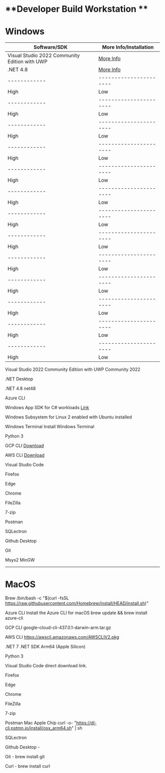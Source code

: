 # **Developer Build Workstation **


# **Windows**

| Software/SDK | More Info/Installation |
| ------------ | ---------------------- |
| Visual Studio 2022 Community Edition with UWP         | [More Info](https://visualstudio.microsoft.com/thank-you-downloading-visual-studio/?sku=Community&channel=Release&version=VS2022&source=VSFeaturesPage&cid=2030&passive=false)                    |
| .NET 4.8         | [More Info](https://dotnet.microsoft.com/en-us/download/dotnet-framework/net48)                    |
| ------------ | ---------------------- |
| High         | Low                    |
| ------------ | ---------------------- |
| High         | Low                    |
| ------------ | ---------------------- |
| High         | Low                    |
| ------------ | ---------------------- |
| High         | Low                    |
| ------------ | ---------------------- |
| High         | Low                    |
| ------------ | ---------------------- |
| High         | Low                    |
| ------------ | ---------------------- |
| High         | Low                    |
| ------------ | ---------------------- |
| High         | Low                    |
| ------------ | ---------------------- |
| High         | Low                    |
| ------------ | ---------------------- |
| High         | Low                    |
| ------------ | ---------------------- |
| High         | Low                    |
| ------------ | ---------------------- |
| High         | Low                    |
| ------------ | ---------------------- |
| High         | Low                    |

Visual Studio 2022 Community Edition with UWP Community 2022

.NET Desktop

.NET 4.8 net48

Azure CLI 

Windows App SDK for C# workloads [Link](https://learn.microsoft.com/en-us/windows/apps/windows-app-sdk/set-up-your-development-environment?tabs=cs-vs-community%2Ccpp-vs-community%2Cvs-2022-17-1-a%2Cvs-2022-17-1-b)

Windows Subsystem for Linux 2 enabled with Ubuntu installed

Windows Terminal Install Windows Terminal

Python 3

GCP CLI [Download](https://dl.google.com/dl/cloudsdk/channels/rapid/GoogleCloudSDKInstaller.exe)

AWS CLI [Download](https://awscli.amazonaws.com/AWSCLIV2.msi)

Visual Studio Code 

Firefox

Edge

Chrome

FileZilla

7-zip

Postman 

SQLectron

Github Desktop

Git

Msys2 MinGW 

-------------------


# **MacOS**

Brew /bin/bash -c "$(curl -fsSL https://raw.githubusercontent.com/Homebrew/install/HEAD/install.sh)"

Azure CLI Install the Azure CLI for macOS brew update && brew install azure-cli

GCP CLI google-cloud-cli-437.0.1-darwin-arm.tar.gz

AWS CLI https://awscli.amazonaws.com/AWSCLIV2.pkg

.NET 7 .NET SDK Arm64 (Apple Silicon)

Python 3

Visual Studio Code direct download link.

Firefox

Edge

Chrome

FileZilla

7-zip

Postman Mac Apple Chip curl -o- "https://dl-cli.pstmn.io/install/osx_arm64.sh" | sh

SQLectron

Github Desktop - 

Git - brew install git

Curl - brew install curl
